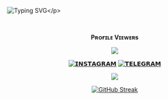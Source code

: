 ![Typing SVG](https://readme-typing-svg.herokuapp.com/?lines=𝗧𝗛𝗜𝗦+𝗜𝗦+𝗥𝗢𝗚𝗨𝗘+𝗣𝗦𝗘𝗨𝗗𝗢!;𝗔+𝗡𝗢𝗼𝗕+𝗣𝗬𝗧𝗛𝗢𝗡+𝗣𝗥𝗢-+𝗚𝗥𝗔𝗠𝗠𝗘𝗥!;𝗖𝗨𝗥𝗥𝗘𝗡𝗧𝗟𝗬+𝗦𝗧𝗨𝗗𝗬𝗜𝗡𝗚+𝗜𝗡+12𝘁𝗵+𝗦𝗧𝗔𝗡𝗗𝗔𝗥𝗗!)</p>
  
<div align="center">
<br><p align="center"><b>Pʀᴏғɪʟᴇ Vɪᴇᴡᴇʀs</b></p>  
<p align="center"><img align="center" src="https://profile-counter.glitch.me/{Aadhi00}/count.svg"/></p> 

 [![𝗜𝗡𝗦𝗧𝗔𝗚𝗥𝗔𝗠](https://img.shields.io/badge/Instagram-%23E4405F.svg?logo=Instagram&logoColor=white)](https://www.instagram.com/shibi_l____)
 [![𝗧𝗘𝗟𝗘𝗚𝗥𝗔𝗠](https://img.shields.io/badge/Telegram-%23E4405F.svg?logo=Telegram&logoColor=white)](https://t.me/Oriksonic)

<p align="center">
<img src="https://github-stats-alpha.vercel.app/api/?username=Hackermanker&cc=000&tc=00ff00&ic=fff000&bc=fff" align="center">
</p>    

[![GitHub Streak](https://github-readme-streak-stats.herokuapp.com/?user=Hackermanker&theme=highcontrast)](https://github.com/Hackermanker/github-readme-streak-stats)
</div>  


